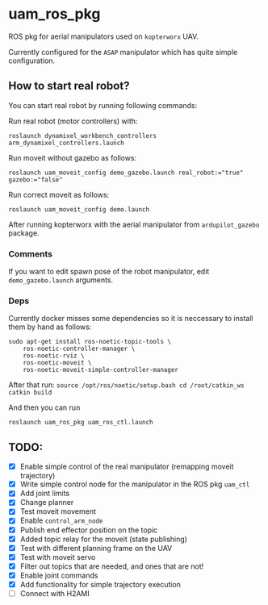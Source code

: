 # uam_ros_pkg

ROS pkg for aerial manipulators used on `kopterworx` UAV. 

Currently configured for the `ASAP` manipulator which has quite simple configuration. 

## How to start real robot? 

You can start real robot by running following commands: 

Run real robot (motor controllers) with: 
```
roslaunch dynamixel_workbench_controllers arm_dynamixel_controllers.launch
```

Run moveit without gazebo as follows: 
```
roslaunch uam_moveit_config demo_gazebo.launch real_robot:="true" gazebo:="false"
```

Run correct moveit as follows: 
```
roslaunch uam_moveit_config demo.launch 
```

After running kopterworx with the aerial manipulator from `ardupilot_gazebo` package. 

### Comments

If you want to edit spawn pose of the robot manipulator, edit `demo_gazebo.launch` arguments. 

### Deps

Currently docker misses some dependencies so it is neccessary to install them by hand as follows: 
```
sudo apt-get install ros-noetic-topic-tools \
	ros-noetic-controller-manager \
	ros-noetic-rviz \
	ros-noetic-moveit \
	ros-noetic-moveit-simple-controller-manager
```

After that run: 
`source /opt/ros/noetic/setup.bash
cd /root/catkin_ws
catkin build
`

And then you can run 
```
roslaunch uam_ros_pkg uam_ros_ctl.launch
```


## TODO: 

- [x] Enable simple control of the real manipulator (remapping moveit trajectory) 
- [x] Write simple control node for the manipulator in the ROS pkg `uam_ctl`
- [x] Add joint limits 
- [x] Change planner 
- [x] Test moveit movement
- [x] Enable `control_arm_node` 
- [x] Publish end effector position on the topic
- [x] Added topic relay for the moveit (state publishing) 
- [x] Test with different planning frame on the UAV 
- [x] Test with moveit servo 
- [x] Filter out topics that are needed, and ones that are not!
- [x] Enable joint commands
- [x] Add functionality for simple trajectory execution
- [ ] Connect with H2AMI 
